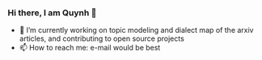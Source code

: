 ### Hi there, I am Quynh 👋
- 🔭 I’m currently working on topic modeling and dialect map of the arxiv articles, and contributing to open source projects
- 📫 How to reach me: e-mail would be best

<!--
**quynhneo/quynhneo** is a ✨ _special_ ✨ repository because its `README.md` (this file) appears on your GitHub profile.

Here are some ideas to get you started:

- 🔭 I’m currently working on ...
- 🌱 I’m currently learning ...
- 👯 I’m looking to collaborate on ...
- 🤔 I’m looking for help with ...
- 💬 Ask me about ...
- 📫 How to reach me: ...
- 😄 Pronouns: ...
- ⚡ Fun fact: ...
-->
